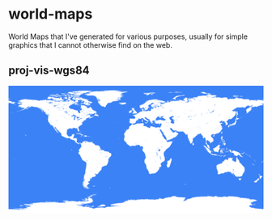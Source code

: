 # world-maps

World Maps that I've generated for various purposes, usually for simple
graphics that I cannot otherwise find on the web.

## proj-vis-wgs84

![A map of the world, with oceans and lakes being colored as blue, and land being colored as white](examples/proj-vis-wgs84.png)
